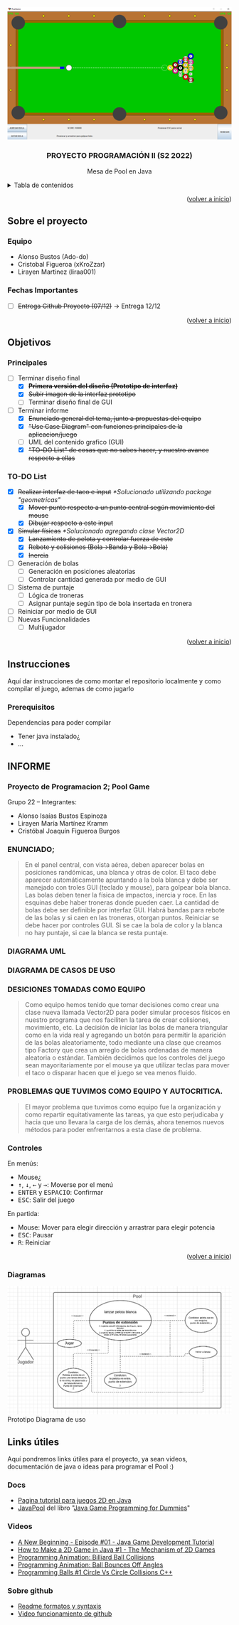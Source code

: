 <div id="top"></div>

<!-- PROJECT LOGO -->
<br />
<div align="center">
  </a>
    <img src="/desing/ss.png" alt="Logo">
  </a>

  <h3 align="center">PROYECTO PROGRAMACIÓN II (S2 2022)</h3>

  <p align="center">
    Mesa de Pool en Java
    <br />
  </p>
</div>

<!-- TABLE OF CONTENTS -->
<details>
  <summary>Tabla de contenidos</summary>
  <ol>
    <li>
      <a href="#sobre-el-proyecto">Sobre el proyecto</a>
    </li>
 <li><a href="#objetivos">Objetivos</a></li>
    <li>
      <a href="#instrucciones">Instrucciones</a>
      <ul>
        <li><a href="#prerequisitos">Prerequisitos</a></li>
        <li><a href="#instalación">Instalación</a></li>
  <li><a href="#controles">Controles</a></li>
      </ul>
    </li>
    <li><a href="#links-utiles">Links utiles</a></li>
  </ol>
</details>

<p align="right">(<a href="#top">volver a inicio</a>)</p>

<!-- ABOUT THE PROJECT -->
## Sobre el proyecto

### Equipo

* Alonso Bustos (Ado-do)
* Cristobal Figueroa (xKroZzar)
* Lirayen Martinez (liraa001)

### Fechas Importantes

* [ ] ~~Entrega Github Proyecto (07/12)~~ -> Entrega 12/12

<p align="right">(<a href="#top">volver a inicio</a>)</p>


<!-- ROADMAP -->
## Objetivos

### Principales

* [ ] Terminar diseño final
  * [X] ~~**Primera versión del diseño (Prototipo de interfaz)**~~
  * [X] ~~Subir imagen de la interfaz prototipo~~
  * [ ] Terminar diseño final de GUI

* [ ] Terminar informe
  * [X] ~~Enunciado general del tema, junto a propuestas del equipo~~
  * [X] ~~"Use Case Diagram" con funciones principales de la aplicacion/juego~~
  * [ ] UML del contenido grafico (GUI)
  * [X] ~~"TO-DO List" de cosas que no sabes hacer, y nuestro avance respecto a ellas~~

### TO-DO List

* [X] ~~Realizar interfaz de taco e input~~  _*Solucionado utilizando package "geometricas"_
  * [X] ~~Mover punto respecto a un punto central según movimiento del mouse~~
  * [X] ~~Dibujar respecto a este input~~

* [X] ~~Simular físicas~~ _*Solucionado agregando clase Vector2D_
  * [X] ~~Lanzamiento de pelota y controlar fuerza de este~~
  * [X] ~~Rebote y colisiones (Bola->Banda y Bola->Bola)~~
  * [X] ~~Inercia~~
* [ ] Generación de bolas
  * [ ] Generación en posiciones aleatorias
  * [ ] Controlar cantidad generada por medio de GUI
* [ ] Sistema de puntaje
  * [ ] Lógica de troneras
  * [ ] Asignar puntaje según tipo de bola insertada en tronera
* [ ] Reiniciar por medio de GUI
* [ ] Nuevas Funcionalidades
  * [ ] Multijugador

<p align="right">(<a href="#top">volver a inicio</a>)</p>

<!-- GETTING STARTED -->
## Instrucciones

Aquí dar instrucciones de como montar el repositorio localmente y como compilar el juego, ademas de como jugarlo

### Prerequisitos

Dependencias para poder compilar

* Tener java instalado¿
* ...

## INFORME

### Proyecto de Programacion 2; Pool Game

Grupo 22 – Integrantes:
-	Alonso Isaías Bustos Espinoza
-	Lirayen María Martínez Kramm
-	Cristóbal Joaquín Figueroa Burgos

### ENUNCIADO;

> En el panel central, con vista aérea, deben aparecer bolas en posiciones randómicas, una blanca y otras de color. El taco debe aparecer automáticamente apuntando a la bola blanca y debe ser manejado con troles GUI (teclado y mouse), para golpear bola blanca. Las bolas deben tener la física de impactos, inercia y roce.  En las esquinas debe haber troneras donde pueden caer. La cantidad de bolas debe ser definible por interfaz GUI. Habrá bandas para rebote de las bolas y si caen en las troneras, otorgan puntos.  Reiniciar se debe hacer por controles GUI. Si se cae la bola de color y la blanca no hay puntaje, si cae la blanca se resta puntaje.

### DIAGRAMA UML

### DIAGRAMA DE CASOS DE USO

### DESICIONES TOMADAS COMO EQUIPO

> Como equipo hemos tenido que tomar decisiones como crear una clase nueva llamada Vector2D para poder simular procesos físicos en nuestro programa que nos faciliten la tarea de crear colisiones, movimiento, etc.
La decisión de iniciar las bolas de manera triangular como en la vida real y agregando un botón para permitir la aparición de las bolas aleatoriamente, todo mediante una clase que creamos tipo Factory que crea un arreglo de bolas ordenadas de manera aleatoria o estándar.
También decidimos que los controles del juego sean mayoritariamente por el mouse ya que utilizar teclas para mover el taco o disparar hacen que el juego se vea menos fluido.

### PROBLEMAS QUE TUVIMOS COMO EQUIPO Y AUTOCRITICA.

> El mayor problema que tuvimos como equipo fue la organización y como repartir equitativamente las tareas, ya que esto perjudicaba y hacia que uno llevara la carga de los demás, ahora tenemos nuevos métodos para poder enfrentarnos a esta clase de problema.





### Controles

En menús:

* Mouse¿
* <kbd>↑</kbd>, <kbd>↓</kbd>, <kbd>←</kbd> y <kbd>→</kbd>: Moverse por el menú
* <kbd>ENTER</kbd> y <kbd>ESPACIO</kbd>: Confirmar
* <kbd>ESC</kbd>: Salir del juego

En partida:

* Mouse: Mover para elegir dirección y arrastrar para elegir potencia
* <kbd>ESC</kbd>: Pausar
* <kbd>R</kbd>: Reiniciar

<p align="right">(<a href="#top">volver a inicio</a>)</p>

### Diagramas

<img src="/diagramas/Diagramauso.png" alt="DiagramaUso">
Prototipo Diagrama de uso

<!-- ACKNOWLEDGMENTS -->
## Links útiles

Aquí pondremos links útiles para el proyecto, ya sean videos, documentación de java o ideas para programar el Pool :)

### Docs

* [Pagina tutorial para juegos 2D en Java](https://zetcode.com/javagames/)
* [JavaPool](http://www.mscs.mu.edu/~mikes/174.2002/demos/feb4/JavaPool.html) del libro "[Java Game Programming for Dummies](https://theswissbay.ch/pdf/Gentoomen%20Library/Programming/Java/IDG%20-%20Java%20Game%20Programming%20for%20Dummies.pdf)"

### Videos

* [A New Beginning - Episode #01 - Java Game Development Tutorial](https://www.youtube.com/watch?v=6_N8QZ47toY&list=PL4rzdwizLaxYmltJQRjq18a9gsSyEQQ-0&index=1)
* [How to Make a 2D Game in Java #1 - The Mechanism of 2D Games](https://www.youtube.com/watch?v=om59cwR7psI&list=PL_QPQmz5C6WUF-pOQDsbsKbaBZqXj4qSq)
* [Programming Animation: Billiard Ball Collisions](https://youtu.be/guWIF87CmBg)
* [Programming Animation: Ball Bounces Off Angles](https://youtu.be/Ep2N0N6SB6U)
* [Programming Balls #1 Circle Vs Circle Collisions C++](https://youtu.be/LPzyNOHY3A4)

### Sobre github

* [Readme formatos y syntaxis](https://docs.github.com/en/get-started/writing-on-github/getting-started-with-writing-and-formatting-on-github/basic-writing-and-formatting-syntax)
* [Video funcionamiento de github](https://youtu.be/8Dd7KRpKeaE)
